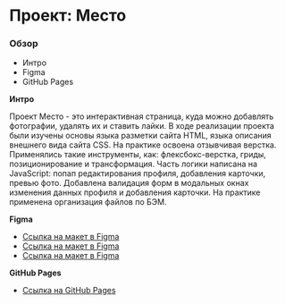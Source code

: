 # Проект: Место

### Обзор
* Интро
* Figma
* GitHub Pages

**Интро**

Проект Место - это интерактивная страница, куда можно добавлять фотографии, удалять их и ставить лайки.
В ходе реализации проекта были изучены основы языка разметки сайта HTML, языка описания внешнего вида сайта CSS. На практике освоена отзывчивая верстка.
Применялись такие инструменты, как: флексбокс-верстка, гриды, позиционирование и трансформация. Часть логики написана на JavaScript: попап редактирования профиля, добавления карточки, превью фото. Добавлена валидация форм в модальных окнах изменения данных профиля и добавления карточки.
На практике применена организация файлов по БЭМ.

**Figma**

* [Ссылка на макет в Figma](https://www.figma.com/file/2cn9N9jSkmxD84oJik7xL7/JavaScript.-Sprint-4?node-id=0%3A1)
* [Ссылка на макет в Figma](https://www.figma.com/file/bjyvbKKJN2naO0ucURl2Z0/JavaScript.-Sprint-5?node-id=0%3A1)
* [Ссылка на макет в Figma](https://www.figma.com/file/kRVLKwYG3d1HGLvh7JFWRT/JavaScript.-Sprint-6?node-id=0%3A1)

**GitHub Pages**

* [Ссылка на GitHub Pages](https://shardakova.github.io/cards-project/)
